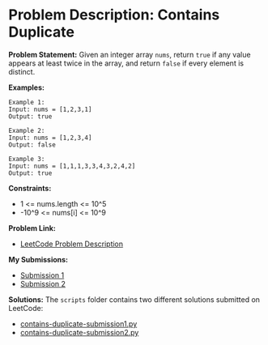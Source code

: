 # Problem Description: Contains Duplicate

**Problem Statement:**
Given an integer array `nums`, return `true` if any value appears at least twice in the array, and return `false` if every element is distinct.

**Examples:**
```
Example 1:
Input: nums = [1,2,3,1]
Output: true

Example 2:
Input: nums = [1,2,3,4]
Output: false

Example 3:
Input: nums = [1,1,1,3,3,4,3,2,4,2]
Output: true
```

**Constraints:**
- 1 <= nums.length <= 10^5
- -10^9 <= nums[i] <= 10^9

**Problem Link:**
- [LeetCode Problem Description](<https://leetcode.com/problems/contains-duplicate/>)

**My Submissions:**
- [Submission 1](<https://leetcode.com/problems/contains-duplicate/submissions/1239834592>)
- [Submission 2](<https://leetcode.com/problems/contains-duplicate/submissions/1239865339>)

**Solutions:**
The `scripts` folder contains two different solutions submitted on LeetCode:
- [contains-duplicate-submission1.py](scripts/contains-duplicate-submission1.py)
- [contains-duplicate-submission2.py](scripts/contains-duplicate-submission2.py)


